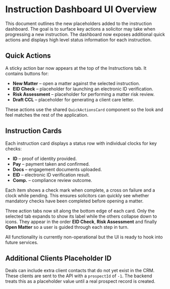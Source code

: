 # Instruction Dashboard UI Overview

This document outlines the new placeholders added to the instruction dashboard. The goal is to surface key actions a solicitor may take when progressing a new instruction. The dashboard now exposes additional quick actions and displays high level status information for each instruction.

## Quick Actions

A sticky action bar now appears at the top of the Instructions tab. It contains buttons for:

- **New Matter** – open a matter against the selected instruction.
- **EID Check** – placeholder for launching an electronic ID verification.
- **Risk Assessment** – placeholder for performing a matter risk review.
- **Draft CCL** – placeholder for generating a client care letter.

These actions use the shared `QuickActionsCard` component so the look and feel matches the rest of the application.

## Instruction Cards

Each instruction card displays a status row with individual clocks for key checks:

- **ID** – proof of identity provided.
- **Pay** – payment taken and confirmed.
- **Docs** – engagement documents uploaded.
- **EID** – electronic ID verification result.
- **Comp.** – compliance review outcome.

Each item shows a check mark when complete, a cross on failure and a clock while pending. This ensures solicitors can quickly see whether mandatory checks have been completed before opening a matter.

Three action tabs now sit along the bottom edge of each card. Only the
selected tab expands to show its label while the others collapse down to
icons. They appear in the order **EID Check**, **Risk Assessment** and
finally **Open Matter** so a user is guided through each step in turn.

All functionality is currently non-operational but the UI is ready to hook into future services.
## Additional Clients Placeholder ID

Deals can include extra client contacts that do not yet exist in the CRM. These clients are sent to the API with a `prospectId` of `-1`. The backend treats this as a placeholder value until a real prospect record is created.
